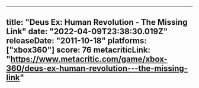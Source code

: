 
---
title: "Deus Ex: Human Revolution - The Missing Link"
date: "2022-04-09T23:38:30.019Z"
releaseDate: "2011-10-18"
platforms: ["xbox360"]
score: 76
metacriticLink: "https://www.metacritic.com/game/xbox-360/deus-ex-human-revolution---the-missing-link"
---
